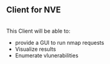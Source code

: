## Client for NVE
<br/>
This Client will be able to:
<ul>
  <li>provide a GUI to run nmap requests </li>
  <li>Visualize results </li>
  <li> Enumerate vlunerabilities </li>
</ul>
